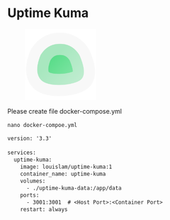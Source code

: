# Uptime Kuma

<figure><img src="../../.gitbook/assets/icon.svg" alt="" width="160"><figcaption></figcaption></figure>

Please create file docker-compose.yml

```
nano docker-compoe.yml
```

```docker
version: '3.3'

services:
  uptime-kuma:
    image: louislam/uptime-kuma:1
    container_name: uptime-kuma
    volumes:
      - ./uptime-kuma-data:/app/data
    ports:
      - 3001:3001  # <Host Port>:<Container Port>
    restart: always
```
